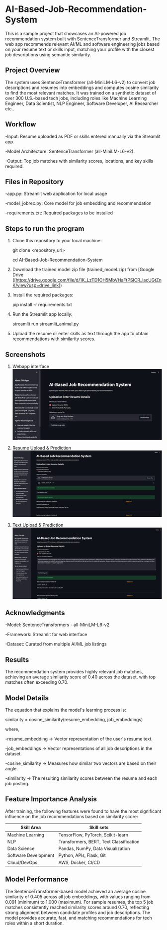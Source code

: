 # AI-Based-Job-Recommendation-System
This is a sample project that showcases an AI-powered job recommendation system built with SentenceTransformer and Streamlit. The web app recommends relevant AI/ML and software engineering jobs based on your resume text or skills input, matching your profile with the closest job descriptions using semantic similarity.

Project Overview
----------------
The system uses SentenceTransformer (all-MiniLM-L6-v2) to convert job descriptions and resumes into embeddings and computes cosine similarity to find the most relevant matches. It was trained on a synthetic dataset of over 300 U.S.-based tech jobs, including roles like Machine Learning Engineer, Data Scientist, NLP Engineer, Software Developer, AI Researcher etc..

Workflow
-------------
-Input: Resume uploaded as PDF or skills entered manually via the Streamlit app.

-Model Architecture: SentenceTransformer (all-MiniLM-L6-v2).

-Output: Top job matches with similarity scores, locations, and key skills required.

Files in Repository
-------------------
-app.py: Streamlit web application for local usage

-model_jobrec.py: Core model for job embedding and recommendation

-requirements.txt: Required packages to be installed

Steps to run the program 
------------------------
1. Clone this repository to your local machine:

    git clone <repository_url>
    
    cd AI-Based-Job-Recommendation-System

2. Download the trained model zip file (trained_model.zip) from [Google Drive ([https://drive.google.com/file/d/1K_LzTD1OH5MbVHaFtPSICR_lacUGtZnK/view?usp=drive_link])

3. Install the required packages:

     pip install -r requirements.txt

4. Run the Streamlit app locally:
   
    streamlit run streamlit_animal.py

5. Upload the resume or enter skills as text through the app to obtain recommendations with similarity scores.

Screenshots
-----------
1. Webapp interface
![App Interface](screenshots/interface.png)

2. Resume Upload & Prediction
![Resume Prediction Example](screenshots/prediction1.png)

3. Text Upload & Prediction
![Text Prediction Example](screenshots/prediction2.png)

Acknowledgments
---------------
-Model: SentenceTransformers - all-MiniLM-L6-v2

-Framework: Streamlit for web interface

-Dataset: Curated from multiple AI/ML job listings

Results
-------
The recommendation system provides highly relevant job matches, achieving an average similarity score of 0.40 across the dataset, with top matches often exceeding 0.70.

Model Details
--------------
The equation that explains the model's learning process is:

similarity = cosine_similarity(resume_embedding, job_embeddings)

where,

-resume_embedding → Vector representation of the user's resume text.

-job_embeddings → Vector representations of all job descriptions in the dataset.

-cosine_similarity → Measures how similar two vectors are based on their angle.

-similarity → The resulting similarity scores between the resume and each job posting.

Feature Importance Analysis
---------------------------
After training, the following features were found to have the most significant influence on the job recommendations based on similarity score:

| Skill Area           |  Skill sets                             |
| -------------------- | --------------------------------------- |
| Machine Learning     | TensorFlow, PyTorch, Scikit-learn       |
| NLP                  | Transformers, BERT, Text Classification |
| Data Science         | Pandas, NumPy, Data Visualization       |
| Software Development | Python, APIs, Flask, Git                |
| Cloud/DevOps         | AWS, Docker, CI/CD                      |

Model Performance
-----------------
The SentenceTransformer-based model achieved an average cosine similarity of 0.405 across all job embeddings, with values ranging from 0.091 (minimum) to 1.000 (maximum). For sample resumes, the top 5 job matches consistently reached similarity scores around 0.70, reflecting strong alignment between candidate profiles and job descriptions. The model provides accurate, fast, and matching recommendations for tech roles within a short duration.

